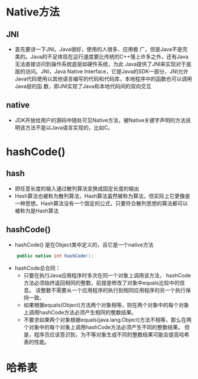 # Native方法

## JNI 
* 首先要讲一下JNI。Java很好，使用的人很多、应用极 广，但是Java不是完美的。Java的不足体现在运行速度要比传统的C++慢上许多之外，还有Java无法直接访问到操作系统底层如硬件系统，为此 Java提供了JNI来实现对于底层的访问。JNI，Java Native Interface，它是Java的SDK一部分，JNI允许Java代码使用以其他语言编写的代码和代码库，本地程序中的函数也可以调用Java层的函 数，即JNI实现了Java和本地代码间的双向交互

## native 
* JDK开放给用户的源码中随处可见Native方法，被Native关键字声明的方法说明该方法不是以Java语言实现的，比如C。

# hashCode()

## hash

* 把任意长度的输入通过散列算法变换成固定长度的输出
* Hash算法也被称为散列算法，Hash算法虽然被称为算法，但实际上它更像是一种思想。Hash算法没有一个固定的公式，只要符合散列思想的算法都可以被称为是Hash算法

## hashCode()

* hashCode() 是在Object类中定义的，且它是一个native方法
~~~java
	public native int hashCode();
~~~
* hashCode总合同：
	* 只要在执行Java应用程序时多次在同一个对象上调用该方法， hashCode方法必须始终返回相同的整数，前提是修改了对象中equals比较中的信息。 该整数不需要从一个应用程序的执行到相同应用程序的另一个执行保持一致。
	* 如果根据equals(Object)方法两个对象相等，则在两个对象中的每个对象上调用hashCode方法必须产生相同的整数结果。
	* 不要求如果两个对象根据equals(java.lang.Object)方法不相等，那么在两个对象中的每个对象上调用hashCode方法必须产生不同的整数结果。 但是，程序员应该意识到，为不等对象生成不同的整数结果可能会提高哈希表的性能。

# 哈希表
